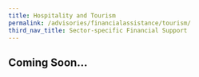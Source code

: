 ```yaml
---
title: Hospitality and Tourism 
permalink: /advisories/financialassistance/tourism/
third_nav_title: Sector-specific Financial Support
---
```


## **Coming Soon...**
